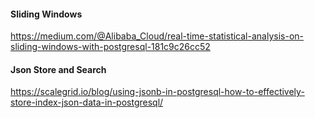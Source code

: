 #### Sliding Windows 
https://medium.com/@Alibaba_Cloud/real-time-statistical-analysis-on-sliding-windows-with-postgresql-181c9c26cc52   

#### Json Store and Search
https://scalegrid.io/blog/using-jsonb-in-postgresql-how-to-effectively-store-index-json-data-in-postgresql/    
